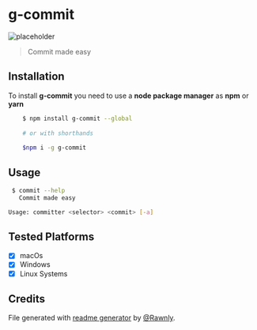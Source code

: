 # g-commit

![placeholder][img_url]
> Commit made easy

## Installation
To install **g-commit** you need 
to use a **node package manager** as **npm** 
or **yarn**

```bash
    $ npm install g-commit --global
    
    # or with shorthands
    
    $npm i -g g-commit 
```

## Usage
```bash
 $ commit --help
   Commit made easy

Usage: committer <selector> <commit> [-a]
```

## Tested Platforms
  - [x] macOs
  - [x] Windows
  - [x] Linux Systems
  
## Credits
File generated with [readme generator](https://rawnly.com/projects/rmd-gen/) by [@Rawnly](https://rawnly.com).

[img_url]: https://placehold.it/1920x1080?text=g-commit+Screenshot
